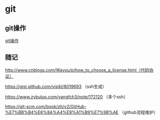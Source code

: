 # git

## git操作

[git操作](./github.md)

## 随记

http://www.cnblogs.com/Wayou/p/how_to_choose_a_license.html（代码协议）

https://gist.github.com/yisibl/8019693 （ssh生成）

https://www.zybuluo.com/yangfch3/note/172120 （多个ssh）

https://git-scm.com/book/zh/v2/GitHub-%E7%BB%B4%E6%8A%A4%E9%A1%B9%E7%9B%AE （github流程维护）